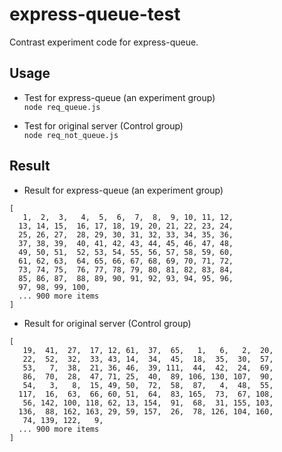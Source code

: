 # express-queue-test
Contrast experiment code for express-queue.

## Usage
* Test for express-queue (an experiment group)<br>
`node req_queue.js`

* Test for original server (Control group)<br>
`node req_not_queue.js`

## Result
* Result for express-queue (an experiment group)
```
[
   1,  2,  3,   4,  5,  6,  7,  8,  9, 10, 11, 12,
  13, 14, 15,  16, 17, 18, 19, 20, 21, 22, 23, 24,
  25, 26, 27,  28, 29, 30, 31, 32, 33, 34, 35, 36,
  37, 38, 39,  40, 41, 42, 43, 44, 45, 46, 47, 48,
  49, 50, 51,  52, 53, 54, 55, 56, 57, 58, 59, 60,
  61, 62, 63,  64, 65, 66, 67, 68, 69, 70, 71, 72,
  73, 74, 75,  76, 77, 78, 79, 80, 81, 82, 83, 84,
  85, 86, 87,  88, 89, 90, 91, 92, 93, 94, 95, 96,
  97, 98, 99, 100,
  ... 900 more items
]
```

* Result for original server (Control group)
```
[
   19,  41,  27,  17, 12, 61,  37,  65,   1,   6,   2,  20,
   22,  52,  32,  33, 43, 14,  34,  45,  18,  35,  30,  57,
   53,   7,  38,  21, 36, 46,  39, 111,  44,  42,  24,  69,
   86,  70,  28,  47, 71, 25,  40,  89, 106, 130, 107,  90,
   54,   3,   8,  15, 49, 50,  72,  58,  87,   4,  48,  55,
  117,  16,  63,  66, 60, 51,  64,  83, 165,  73,  67, 108,
   56, 142, 100, 118, 62, 13, 154,  91,  68,  31, 155, 103,
  136,  88, 162, 163, 29, 59, 157,  26,  78, 126, 104, 160,
   74, 139, 122,   9,
  ... 900 more items
]
```
